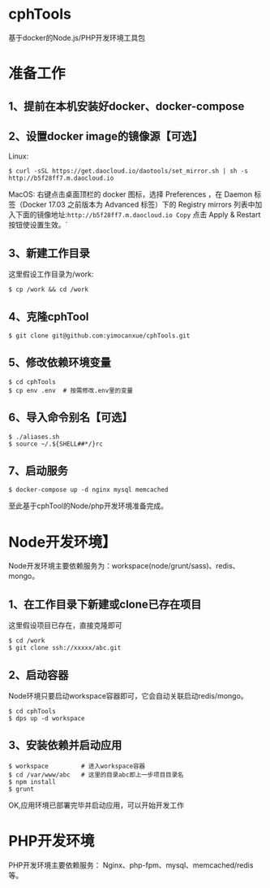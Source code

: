 # cphTools
基于docker的Node.js/PHP开发环境工具包

# 准备工作

## 1、提前在本机安装好docker、docker-compose

## 2、设置docker image的镜像源【可选】

Linux:
```
$ curl -sSL https://get.daocloud.io/daotools/set_mirror.sh | sh -s http://b5f28ff7.m.daocloud.io
```

MacOS:
右键点击桌面顶栏的 docker 图标，选择 Preferences ，在 Daemon 标签（Docker 17.03 之前版本为 Advanced 标签）下的 Registry mirrors 列表中加入下面的镜像地址:`http://b5f28ff7.m.daocloud.io Copy`
点击 Apply & Restart 按钮使设置生效。`

## 3、新建工作目录

这里假设工作目录为/work:

```
$ cp /work && cd /work

```

## 4、克隆cphTool

```
$ git clone git@github.com:yimocanxue/cphTools.git

```

## 5、修改依赖环境变量

```
$ cd cphTools
$ cp env .env  # 按需修改.env里的变量

```

## 6、导入命令别名【可选】

```
$ ./aliases.sh
$ source ~/.${SHELL##*/}rc

```

## 7、启动服务

```
$ docker-compose up -d nginx mysql memcached

```

至此基于cphTool的Node/php开发环境准备完成。


# Node开发环境】

Node开发环境主要依赖服务为：workspace(node/grunt/sass)、redis、mongo。

## 1、在工作目录下新建或clone已存在项目

这里假设项目已存在，直接克隆即可

```
$ cd /work
$ git clone ssh://xxxxx/abc.git

```

## 2、启动容器

Node环境只要启动workspace容器即可，它会自动关联启动redis/mongo。

```
$ cd cphTools
$ dps up -d workspace

```

## 3、安装依赖并启动应用

```
$ workspace 		# 进入workspace容器
$ cd /var/www/abc   # 这里的目录abc即上一步项目目录名
$ npm install
$ grunt
```
OK,应用环境已部署完毕并启动应用，可以开始开发工作

# PHP开发环境

PHP开发环境主要依赖服务： Nginx、php-fpm、mysql、memcached/redis等。









